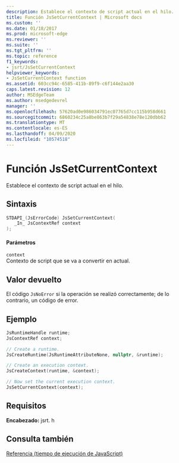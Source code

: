```yaml
---
description: Establece el contexto de script actual en el hilo.
title: Función JsSetCurrentContext | Microsoft docs
ms.custom: ''
ms.date: 01/18/2017
ms.prod: microsoft-edge
ms.reviewer: ''
ms.suite: ''
ms.tgt_pltfrm: ''
ms.topic: reference
f1_keywords:
- jsrt/JsSetCurrentContext
helpviewer_keywords:
- JsSetCurrentContext function
ms.assetid: 603cc94c-6585-411b-89f9-c6f144e2aa30
caps.latest.revision: 12
author: MSEdgeTeam
ms.author: msedgedevrel
manager: ''
ms.openlocfilehash: 57620ad0e986034791ec07765d7cc115b958d661
ms.sourcegitcommit: 6860234c25a8be863b7f29a54838e78e120dbb62
ms.translationtype: MT
ms.contentlocale: es-ES
ms.lasthandoff: 04/09/2020
ms.locfileid: "10574518"
---
```

# Función JsSetCurrentContext
Establece el contexto de script actual en el hilo.  
  
## Sintaxis  
  
```cpp  
STDAPI_(JsErrorCode) JsSetCurrentContext(  
   _In_ JsContextRef context  
);  
```  
  
#### Parámetros  
 `context`  
 Contexto de script que se va a convertir en actual.  
  
## Valor devuelto  
 El código `JsNoError` si la operación se realizó correctamente; de lo contrario, un código de error.  

## Ejemplo

```cpp
JsRuntimeHandle runtime;
JsContextRef context;

// Create a runtime.
JsCreateRuntime(JsRuntimeAttributeNone, nullptr, &runtime);

// Create an execution context.
JsCreateContext(runtime, &context);

// Now set the current execution context.
JsSetCurrentContext(context);
```

## Requisitos  
 **Encabezado:** jsrt. h  
  
## Consulta también  
 [Referencia (tiempo de ejecución de JavaScript)](../chakra-hosting/reference-javascript-runtime.md)